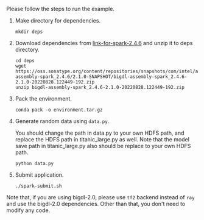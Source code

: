 Please follow the steps to run the example.
1. Make directory for dependencies.

    ```shell
    mkdir deps
    ```

2. Download dependencies from [link-for-spark-2.4.6](https://oss.sonatype.org/content/repositories/snapshots/com/intel/analytics/bigdl/bigdl-assembly-spark_2.4.6/2.1.0-SNAPSHOT/bigdl-assembly-spark_2.4.6-2.1.0-20220828.122449-192.zip) and unzip it to deps directory.
  
    ```shell
    cd deps
    wget https://oss.sonatype.org/content/repositories/snapshots/com/intel/analytics/bigdl/bigdl-assembly-spark_2.4.6/2.1.0-SNAPSHOT/bigdl-assembly-spark_2.4.6-2.1.0-20220828.122449-192.zip
    unzip bigdl-assembly-spark_2.4.6-2.1.0-20220828.122449-192.zip
    ```

3. Pack the environment.
  
    ```shell
    conda pack -o environment.tar.gz
    ```

4. Generate random data using `data.py`.

    You should change the path in data.py to your own HDFS path, and replace the HDFS path in titanic_large.py as well. Note that the model save path in titanic_large.py also should be replace to your own HDFS path.
  
    ```shell
    python data.py
    ```
  
5. Submit application.
 
    ```shell
    ./spark-submit.sh
    ```

Note that, if you are using bigdl-2.0, please use `tf2` backend instead of `ray` and use the bigdl-2.0 dependencies. Other than that, you don't need to modify any code.
